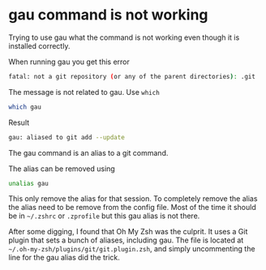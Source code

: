 # gau command is not working

Trying to use gau what the command is not working even though it 
is installed correctly.

When running gau you get this error
```bash
fatal: not a git repository (or any of the parent directories): .git
```

The message is not related to gau. Use `which`
```bash
which gau
```
Result
```bash
gau: aliased to git add --update
```

The gau command is an alias to a git command.

The alias can be removed using 

```bash
unalias gau
```
This only remove the alias for that session. 
To completely remove the alias the alias need to be remove from the config file.
Most of the time it should be in `~/.zshrc` or `.zprofile` but this gau alias is not there.

After some digging, I found that Oh My Zsh was the culprit. 
It uses a Git plugin that sets a bunch of aliases, including gau. 
The file is located at `~/.oh-my-zsh/plugins/git/git.plugin.zsh`, and simply uncommenting the line for the gau alias did the trick.